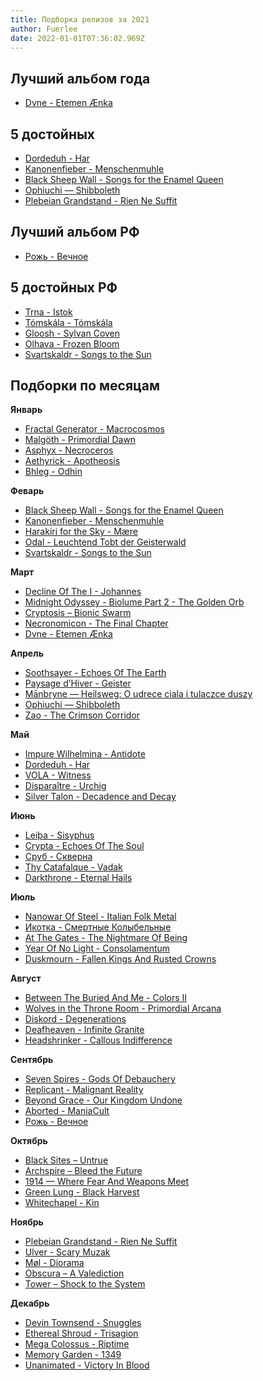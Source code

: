 ```yaml
---
title: Подборка релизов за 2021
author: Fuerlee
date: 2022-01-01T07:36:02.969Z
---
```

## **Лучший альбом года**

* [Dvne - Etemen Ænka](https://songs-of-arrakis.bandcamp.com/album/etemen-nka)

## **5  достойных**

* [Dordeduh - Har](https://dordeduh.bandcamp.com/album/har)
* [Kanonenfieber - Menschenmuhle](https://noisebringer-records.bandcamp.com/album/menschenm-hle)
* [Black Sheep Wall - Songs for the Enamel Queen](https://silentpendulumrecords.bandcamp.com/album/songs-for-the-enamel-queen)
* [Ophiuchi — Shibboleth](https://ophiuchi.bandcamp.com/album/shibboleth)
* [Plebeian Grandstand - Rien Ne Suffit](https://plebeiangrandstand.bandcamp.com/album/rien-ne-suffit)

## **Лучший альбом РФ**

* [Рожь - Вечное](https://bandrye.bandcamp.com/album/--4)

## **5 достойных РФ**

* [Trna - Istok](https://trnaband.bandcamp.com/album/istok)
* [Tómskála - Tómskála](https://tomskala.bandcamp.com/album/t-msk-la)
* [Gloosh - Sylvan Coven](https://gloosh.bandcamp.com/album/sylvan-coven)
* [Olhava - Frozen Bloom](https://olhava.bandcamp.com/album/frozen-bloom)
* [Svartskaldr - Songs to the Sun](https://svartskaldr.bandcamp.com/album/songs-to-the-sun)

## **Подборки по месяцам**

**Январь**

* [Fractal Generator - Macrocosmos](https://everlastingspewrecords.bandcamp.com/album/macrocosmos)
* [Malgöth - Primordial Dawn](https://malgoth.com/album/primordial-dawn)
* [Asphyx - Necroceros](https://open.spotify.com/album/5abO8hEIwUltrHfB0u7R9O)
* [Aethyrick - Apotheosis](https://aethyrick.bandcamp.com/album/apotheosis)
* [Bhleg - Odhin](https://bhleg.bandcamp.com/album/dhin)

**Феварь**

* [Black Sheep Wall - Songs for the Enamel Queen](https://silentpendulumrecords.bandcamp.com/album/songs-for-the-enamel-queen)
* [Kanonenfieber - Menschenmuhle](https://noisebringer-records.bandcamp.com/album/menschenm-hle)
* [Harakiri for the Sky - Mære](https://artofpropaganda.bandcamp.com/album/maere)
* [Odal - Leuchtend Tobt der Geisterwald](https://odal-horde.bandcamp.com/album/leuchtend-tobt-der-geisterwald)
* [Svartskaldr - Songs to the Sun](https://svartskaldr.bandcamp.com/album/songs-to-the-sun)

**Март**

* [Decline Of The I - Johannes](https://agoniarecords.bandcamp.com/album/johannes)
* [Midnight Odyssey - Biolume Part 2 - The Golden Orb](https://i-voidhangerrecords.bandcamp.com/album/biolume-part-2-the-golden-orb)
* [Cryptosis – Bionic Swarm](https://open.spotify.com/album/2YUJbWPJaFXQ1MybUzjrmn)
* [Necronomicon - The Final Chapter](https://open.spotify.com/album/29zNtpx3FXG9IGxHdEd1hr)
* [Dvne - Etemen Ænka](https://songs-of-arrakis.bandcamp.com/album/etemen-nka)

**Апрель**

* [Soothsayer - Echoes Of The Earth](https://soothsayer.bandcamp.com/album/echoes-of-the-earth-atmospheric-doom-sludge-metal)
* [Paysage d’Hiver - Geister](https://paysagedhiver.bandcamp.com/album/geister)
* [Mānbryne — Heilsweg: O udrece ciala i tulaczce duszy](https://manbryne.bandcamp.com/album/heilsweg-o-udr-ce-cia-a-i-tu-aczce-duszy)
* [Ophiuchi — Shibboleth](https://ophiuchi.bandcamp.com/album/shibboleth)
* [Zao - The Crimson Corridor](https://officialzao.bandcamp.com/album/the-crimson-corridor)

**Май**

* [Impure Wilhelmina - Antidote](https://impurewilhelmina.bandcamp.com/album/antidote)
* [Dordeduh - Har](https://dordeduh.bandcamp.com/album/har)
* [VOLA - Witness](https://volaband.bandcamp.com/album/witness)
* [Disparaître - Urchig](https://naturmachtproductions.bandcamp.com/album/urchig)
* [Silver Talon - Decadence and Decay](https://silvertalon.bandcamp.com/album/decadence-and-decay-2)

**Июнь**

* [Leiþa - Sisyphus](https://noisebringer-records.bandcamp.com/album/sisyphus)
* [Crypta - Echoes Of The Soul](https://cryptabrazil.bandcamp.com/album/echoes-of-the-soul)
* [Сруб - Скверна](https://srub.bandcamp.com/album/skverna)
* [Thy Catafalque - Vadak](https://thycatafalqueuk.bandcamp.com/album/vadak)
* [Darkthrone - Eternal Hails](https://peaceville.bandcamp.com/album/eternal-hails)

**Июль**

* [Nanowar Of Steel - Italian Folk Metal](https://nanowarofsteel.bandcamp.com/album/italian-folk-metal)
* [Икотка - Смертные Колыбельные](https://ikotka.bandcamp.com/album/ep-4)
* [At The Gates - The Nightmare Of Being](https://open.spotify.com/album/1JbiLW6thnXXgFBhxCR0EX)
* [Year Of No Light - Consolamentum](https://yearofnolight.bandcamp.com/album/consolamentum-2)
* [Duskmourn - Fallen Kings And Rusted Crowns](https://duskmourn.bandcamp.com/album/fallen-kings-and-rusted-crowns)

**Август**

* [Between The Buried And Me - Colors II](https://open.spotify.com/album/0pR2aVMa03OjgroeQcDwQQ)
* [Wolves in the Throne Room - Primordial Arcana](https://wolvesinthethroneroom.bandcamp.com/album/primordial-arcana)
* [Diskord - Degenerations](https://diskordband.bandcamp.com/album/degenerations-dissonant-technical-death-metal)
* [Deafheaven - Infinite Granite](https://deafheavens.bandcamp.com/album/infinite-granite)
* [Headshrinker - Callous Indifference](https://headshrinker.bandcamp.com/album/callous-indifference)

**Сентябрь**

* [Seven Spires - Gods Of Debauchery](https://open.spotify.com/album/05D0XQGmTrcr20N396xvG3)
* [Replicant - Malignant Reality](https://replicantband.bandcamp.com/album/malignant-reality-dissonant-death-metal)
* [Beyond Grace - Our Kingdom Undone](https://beyondgrace.bandcamp.com/album/our-kingdom-undone)
* [Aborted - ManiaCult](https://open.spotify.com/album/52n1kLN0MbREBeLMT4ca7G)
* [Рожь - Вечное](https://bandrye.bandcamp.com/album/--4)

**Октябрь**

* [Black Sites – Untrue](https://blacksites.bandcamp.com/album/untrue)
* [Archspire – Bleed the Future](https://archspire.bandcamp.com/album/bleed-the-future)
* [1914 — Where Fear And Weapons Meet](https://x1914x.bandcamp.com/album/where-fear-and-weapons-meet)
* [Green Lung - Black Harvest](https://greenlung.bandcamp.com/album/black-harvest)
* [Whitechapel - Kin](https://whitechapelmetal.bandcamp.com/album/kin)

**Ноябрь**

* [Plebeian Grandstand - Rien Ne Suffit](https://plebeiangrandstand.bandcamp.com/album/rien-ne-suffit)
* [Ulver - Scary Muzak](https://ulver.bandcamp.com/album/scary-muzak)
* [Møl - Diorama](https://moeldk.bandcamp.com/album/diorama)
* [Obscura – A Valediction](https://obscura.bandcamp.com/album/a-valediction)
* [Tower – Shock to the System](https://towernyc.bandcamp.com/album/shock-to-the-system)

**Декабрь**

* [Devin Townsend - Snuggles](https://open.spotify.com/album/2sQdFF3YyFxBScBplNXIiA)
* [Ethereal Shroud - Trisagion](https://etherealshroud.bandcamp.com/album/trisagion)
* [Mega Colossus - Riptime](https://music.meltedfaces.com/album/riptime)
* [Memory Garden - 1349](https://open.spotify.com/album/7qy8tdCSC2QsM4NkRqy64e)
* [Unanimated - Victory In Blood](https://open.spotify.com/album/4lp1Y26mvwpdTT5zty4oLO)